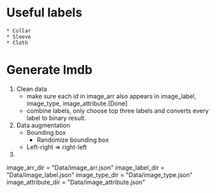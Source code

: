 # Useful labels
    * Collar
    * Sleeve
    * Cloth

# Generate lmdb
1. Clean data
	* make sure each id in image_arr also appears in  image_label, image_type, image_attribute.[Done]
    * combine labels, only choose top three labels and converts every label to binary result.
2. Data augmentation
    * Bounding box
        * Randomize bounding box
    * Left-right => right-left
3.         


image_arr_dir = "Data/image_arr.json"
image_label_dir = "Data/image_label.json"
image_type_dir = "Data/image_type.json"
image_attribute_dir = "Data/image_attribute.json"
